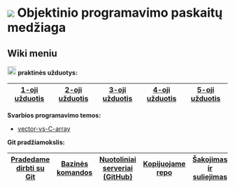 # ![](https://upload.wikimedia.org/wikipedia/commons/thumb/1/18/ISO_C%2B%2B_Logo.svg/30px-ISO_C%2B%2B_Logo.svg.png) Objektinio programavimo paskaitų medžiaga  

## Wiki meniu

<a href="https://github.com/objprog/praktika/wiki"><img src="https://upload.wikimedia.org/wikipedia/commons/thumb/1/18/ISO_C%2B%2B_Logo.svg/1200px-ISO_C%2B%2B_Logo.svg.png" width="20"></a> __praktinės užduotys:__

| [1-oji užduotis](https://github.com/objprog/paskaitos/wiki/1-oji-užduotis) | [2-oji užduotis](https://github.com/objprog/paskaitos/wiki/2-oji-užduotis)  | [3-oji užduotis](https://github.com/objprog/paskaitos/wiki/3-oji-užduotis) | [4-oji užduotis](https://github.com/objprog/paskaitos/wiki/4-oji-užduotis) | [5-oji užduotis](https://github.com/objprog/paskaitos/wiki/5-oji-užduotis) |
|:-------------:|:-------------:|:-------------:|:-------------:|:-------------:|

__Svarbios programavimo temos:__

- [vector-vs-C-array](https://github.com/objprog/praktika/wiki/vector-vs-C-array)

__Git pradžiamokslis:__


|[Pradedame dirbti su Git](https://github.com/objprog/paskaitos/wiki/Pradedame-dirbti-su-Git)| [Bazinės komandos](https://github.com/objprog/paskaitos/wiki/Bazin%C4%97s-komandos) | [Nuotoliniai serveriai (GitHub)](https://github.com/objprog/paskaitos/wiki/Nuotoliniai-serveriai-%28GitHub%29) | [Kopijuojame repo](https://github.com/objprog/paskaitos/wiki/Kopijuojame-repo) | [Šakojimas ir suliejimas](https://github.com/objprog/praktika/wiki/%C5%A0akojimas-ir-suliejimas) | [Naudingos nuorodos](https://github.com/objprog/praktika/wiki/Naudingos-nuorodos)
|:-------------:|:-------------:|:-------------:|:-------------:|:-------------:|:-------------:|
